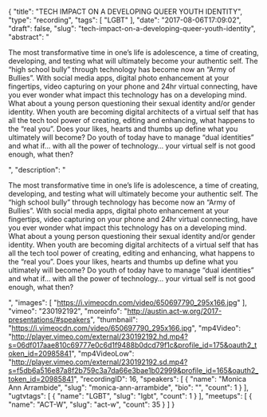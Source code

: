 {
  "title": "TECH IMPACT ON A DEVELOPING QUEER YOUTH IDENTITY",
  "type": "recording",
  "tags": [
    "LGBT"
  ],
  "date": "2017-08-06T17:09:02",
  "draft": false,
  "slug": "tech-impact-on-a-developing-queer-youth-identity",
  "abstract": "<p>The most transformative time in one’s life is adolescence, a time of creating, developing, and testing what will ultimately become your authentic self. The “high school bully” through technology has become now an “Army of Bullies”. With social media apps, digital photo enhancement at your fingertips, video capturing on your phone and 24hr virtual connecting, have you ever wonder what impact this technology has on a developing mind. What about a young person questioning their sexual identity and/or gender identity. When youth are becoming digital architects of a virtual self that has all the tech tool power of creating, editing and enhancing, what happens to the “real you”. Does your likes, hearts and thumbs up define what you ultimately will become? Do youth of today have to manage “dual identities” and what if… with all the power of technology… your virtual self is not good enough, what then?</p>",
  "description": "<p>The most transformative time in one’s life is adolescence, a time of creating, developing, and testing what will ultimately become your authentic self. The “high school bully” through technology has become now an “Army of Bullies”. With social media apps, digital photo enhancement at your fingertips, video capturing on your phone and 24hr virtual connecting, have you ever wonder what impact this technology has on a developing mind. What about a young person questioning their sexual identity and/or gender identity. When youth are becoming digital architects of a virtual self that has all the tech tool power of creating, editing and enhancing, what happens to the “real you”. Does your likes, hearts and thumbs up define what you ultimately will become? Do youth of today have to manage “dual identities” and what if… with all the power of technology… your virtual self is not good enough, what then?</p>",
  "images": [
    "https://i.vimeocdn.com/video/650697790_295x166.jpg"
  ],
  "vimeo": "230192192",
  "moreinfo": "http://austin.act-w.org/2017-presentations/#speakers",
  "thumbnail": "https://i.vimeocdn.com/video/650697790_295x166.jpg",
  "mp4Video": "http://player.vimeo.com/external/230192192.hd.mp4?s=06df017aae810c69777e0c6d1f9488b0dcd79f1c&profile_id=175&oauth2_token_id=20985841",
  "mp4VideoLow": "http://player.vimeo.com/external/230192192.sd.mp4?s=f5db6a516e87a8f2b759c3a7da66e3bae1b02999&profile_id=165&oauth2_token_id=20985841",
  "recordingID": 16,
  "speakers": [
    {
      "name": "Monica Ann Arrambide",
      "slug": "monica-ann-arrambide",
      "bio": "",
      "count": 1
    }
  ],
  "ugtvtags": [
    {
      "name": "LGBT",
      "slug": "lgbt",
      "count": 1
    }
  ],
  "meetups": [
    {
      "name": "ACT-W",
      "slug": "act-w",
      "count": 35
    }
  ]
}
